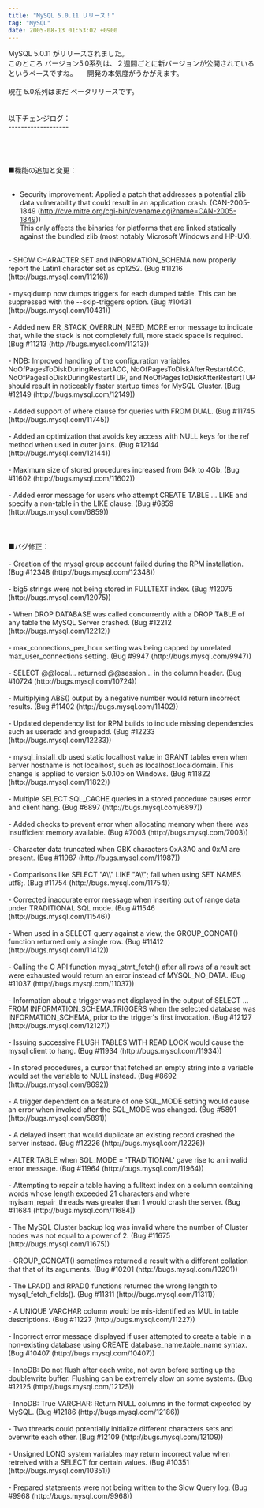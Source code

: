 ```yaml
---
title: "MySQL 5.0.11 リリース！"
tag: "MySQL"
date: 2005-08-13 01:53:02 +0900
---
```


MySQL 5.0.11 がリリースされました。<br>
このところ バージョン5.0系列は、２週間ごとに新バージョンが公開されているというペースですね。　　開発の本気度がうかがえます。<br>
<br>
現在 5.0系列はまだ ベータリリースです。<br>
<br>
<br>
以下チェンジログ：<br>
-------------------<br>
<br>
<br>
<br>
<br>
■機能の追加と変更：<br>
<br>
- Security improvement: Applied a patch that addresses a potential zlib data vulnerability that could result in an application crash. (CAN-2005-1849 (http://cve.mitre.org/cgi-bin/cvename.cgi?name=CAN-2005-1849))<br>
 This only affects the binaries for platforms that are linked statically against the bundled zlib (most notably Microsoft Windows and HP-UX).<br>
<br>
- SHOW CHARACTER SET and INFORMATION_SCHEMA now properly report the Latin1 character set as cp1252. (Bug #11216 (http://bugs.mysql.com/11216))<br>
<br>
- mysqldump now dumps triggers for each dumped table. This can be suppressed with the --skip-triggers option. (Bug #10431 (http://bugs.mysql.com/10431))<br>
<br>
- Added new ER_STACK_OVERRUN_NEED_MORE error message to indicate that, while the stack is not completely full, more stack space is required. (Bug #11213 (http://bugs.mysql.com/11213))<br>
<br>
- NDB: Improved handling of the configuration variables<br>
  NoOfPagesToDiskDuringRestartACC, NoOfPagesToDiskAfterRestartACC,<br>
  NoOfPagesToDiskDuringRestartTUP, and NoOfPagesToDiskAfterRestartTUP<br>
  should result in noticeably faster startup times for MySQL Cluster. (Bug #12149 (http://bugs.mysql.com/12149))<br>
<br>
- Added support of where clause for queries with FROM DUAL. (Bug #11745 (http://bugs.mysql.com/11745))<br>
<br>
- Added an optimization that avoids key access with NULL keys for the ref method when used in outer joins. (Bug #12144 (http://bugs.mysql.com/12144))<br>
<br>
- Maximum size of stored procedures increased from 64k to 4Gb. (Bug #11602 (http://bugs.mysql.com/11602))<br>
<br>
- Added error message for users who attempt CREATE TABLE ... LIKE and specify a non-table in the LIKE clause. (Bug #6859 (http://bugs.mysql.com/6859))<br>
<br>
<br>
<br>
■バグ修正：<br>
<br>
- Creation of the mysql group account failed during the RPM installation. (Bug #12348 (http://bugs.mysql.com/12348))<br>
<br>
- big5 strings were not being stored in FULLTEXT index. (Bug #12075 (http://bugs.mysql.com/12075))<br>
<br>
- When DROP DATABASE was called concurrently with a DROP TABLE of any table the MySQL Server crashed. (Bug #12212 (http://bugs.mysql.com/12212))<br>
<br>
- max_connections_per_hour setting was being capped by unrelated max_user_connections setting. (Bug #9947 (http://bugs.mysql.com/9947))<br>
<br>
- SELECT @@local... returned @@session... in the column header. (Bug #10724 (http://bugs.mysql.com/10724))<br>
<br>
- Multiplying ABS() output by a negative number would return incorrect results. (Bug #11402 (http://bugs.mysql.com/11402))<br>
<br>
- Updated dependency list for RPM builds to include missing dependencies such as useradd and groupadd. (Bug #12233 (http://bugs.mysql.com/12233))<br>
<br>
- mysql_install_db used static localhost value in GRANT tables even when server hostname is not localhost, such as localhost.localdomain. This change is applied to version 5.0.10b on Windows. (Bug #11822 (http://bugs.mysql.com/11822))<br>
<br>
- Multiple SELECT SQL_CACHE queries in a stored procedure causes error and client hang. (Bug #6897 (http://bugs.mysql.com/6897))<br>
<br>
- Added checks to prevent error when allocating memory when there was insufficient memory available. (Bug #7003 (http://bugs.mysql.com/7003))<br>
<br>
- Character data truncated when GBK characters 0xA3A0 and 0xA1 are present. (Bug #11987 (http://bugs.mysql.com/11987))<br>
<br>
- Comparisons like SELECT "A\\" LIKE "A\\"; fail when using SET NAMES utf8;. (Bug #11754 (http://bugs.mysql.com/11754))<br>
<br>
- Corrected inaccurate error message when inserting out of range data under TRADITIONAL SQL mode. (Bug #11546 (http://bugs.mysql.com/11546))<br>
<br>
- When used in a SELECT query against a view, the GROUP_CONCAT() function returned only a single row. (Bug #11412 (http://bugs.mysql.com/11412))<br>
<br>
- Calling the C API function mysql_stmt_fetch() after all rows of a result set were exhausted would return an error instead of MYSQL_NO_DATA. (Bug #11037 (http://bugs.mysql.com/11037))<br>
<br>
- Information about a trigger was not displayed in the output of SELECT ... FROM INFORMATION_SCHEMA.TRIGGERS when the selected database was INFORMATION_SCHEMA, prior to the trigger's first invocation. (Bug #12127 (http://bugs.mysql.com/12127))<br>
<br>
- Issuing successive FLUSH TABLES WITH READ LOCK would cause the mysql client to hang. (Bug #11934 (http://bugs.mysql.com/11934))<br>
<br>
- In stored procedures, a cursor that fetched an empty string into a variable would set the variable to NULL instead. (Bug #8692 (http://bugs.mysql.com/8692))<br>
<br>
- A trigger dependent on a feature of one SQL_MODE setting would cause an error when invoked after the SQL_MODE was changed. (Bug #5891 (http://bugs.mysql.com/5891))<br>
<br>
- A delayed insert that would duplicate an existing record crashed the server instead. (Bug #12226 (http://bugs.mysql.com/12226))<br>
<br>
- ALTER TABLE when SQL_MODE = 'TRADITIONAL' gave rise to an invalid error message. (Bug #11964 (http://bugs.mysql.com/11964))<br>
<br>
- Attempting to repair a table having a fulltext index on a column containing words whose length exceeded 21 characters and where myisam_repair_threads was greater than 1 would crash the server. (Bug #11684 (http://bugs.mysql.com/11684))<br>
<br>
- The MySQL Cluster backup log was invalid where the number of Cluster nodes was not equal to a power of 2. (Bug #11675 (http://bugs.mysql.com/11675))<br>
<br>
- GROUP_CONCAT() sometimes returned a result with a different collation that that of its arguments. (Bug #10201 (http://bugs.mysql.com/10201))<br>
<br>
- The LPAD() and RPAD() functions returned the wrong length to mysql_fetch_fields(). (Bug #11311 (http://bugs.mysql.com/11311))<br>
<br>
- A UNIQUE VARCHAR column would be mis-identified as MUL in table descriptions. (Bug #11227 (http://bugs.mysql.com/11227))<br>
<br>
- Incorrect error message displayed if user attempted to create a table in a non-existing database using CREATE database_name.table_name syntax. (Bug #10407 (http://bugs.mysql.com/10407))<br>
<br>
- InnoDB: Do not flush after each write, not even before setting up the doublewrite buffer. Flushing can be extremely slow on some systems. (Bug #12125 (http://bugs.mysql.com/12125))<br>
<br>
- InnoDB: True VARCHAR: Return NULL columns in the format expected by MySQL. (Bug #12186 (http://bugs.mysql.com/12186))<br>
<br>
- Two threads could potentially initialize different characters sets and overwrite each other. (Bug #12109 (http://bugs.mysql.com/12109))<br>
<br>
- Unsigned LONG system variables may return incorrect value when retreived with a SELECT for certain values. (Bug #10351 (http://bugs.mysql.com/10351))<br>
<br>
- Prepared statements were not being written to the Slow Query log. (Bug #9968 (http://bugs.mysql.com/9968))<br>
<br>
<br>
